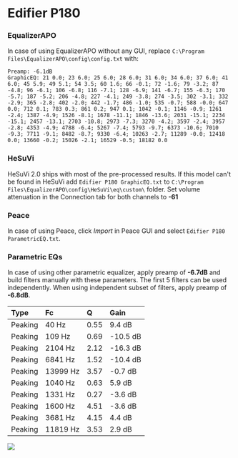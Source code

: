 # Edifier P180

### EqualizerAPO
In case of using EqualizerAPO without any GUI, replace `C:\Program Files\EqualizerAPO\config\config.txt`
with:
```
Preamp: -6.1dB
GraphicEQ: 21 0.0; 23 6.0; 25 6.0; 28 6.0; 31 6.0; 34 6.0; 37 6.0; 41 6.0; 45 5.9; 49 5.1; 54 3.5; 60 1.6; 66 -0.1; 72 -1.6; 79 -3.2; 87 -4.8; 96 -6.1; 106 -6.8; 116 -7.1; 128 -6.9; 141 -6.7; 155 -6.3; 170 -5.7; 187 -5.2; 206 -4.8; 227 -4.1; 249 -3.8; 274 -3.5; 302 -3.1; 332 -2.9; 365 -2.8; 402 -2.0; 442 -1.7; 486 -1.0; 535 -0.7; 588 -0.0; 647 0.0; 712 0.1; 783 0.3; 861 0.2; 947 0.1; 1042 -0.1; 1146 -0.9; 1261 -2.4; 1387 -4.9; 1526 -8.1; 1678 -11.1; 1846 -13.6; 2031 -15.1; 2234 -15.1; 2457 -13.1; 2703 -10.8; 2973 -7.3; 3270 -4.2; 3597 -2.4; 3957 -2.8; 4353 -4.9; 4788 -6.4; 5267 -7.4; 5793 -9.7; 6373 -10.6; 7010 -9.3; 7711 -9.1; 8482 -8.7; 9330 -6.4; 10263 -2.7; 11289 -0.0; 12418 0.0; 13660 -0.2; 15026 -2.1; 16529 -0.5; 18182 0.0
```

### HeSuVi
HeSuVi 2.0 ships with most of the pre-processed results. If this model can't be found in HeSuVi add
`Edifier P180 GraphicEQ.txt` to `C:\Program Files\EqualizerAPO\config\HeSuVi\eq\custom\` folder.
Set volume attenuation in the Connection tab for both channels to **-61**

### Peace
In case of using Peace, click *Import* in Peace GUI and select `Edifier P180 ParametricEQ.txt`.

### Parametric EQs
In case of using other parametric equalizer, apply preamp of **-6.7dB** and build filters manually
with these parameters. The first 5 filters can be used independently.
When using independent subset of filters, apply preamp of **-6.8dB**.

| Type    | Fc       |    Q | Gain     |
|:--------|:---------|:-----|:---------|
| Peaking | 40 Hz    | 0.55 | 9.4 dB   |
| Peaking | 109 Hz   | 0.69 | -10.5 dB |
| Peaking | 2104 Hz  | 2.12 | -16.3 dB |
| Peaking | 6841 Hz  | 1.52 | -10.4 dB |
| Peaking | 13999 Hz | 3.57 | -0.7 dB  |
| Peaking | 1040 Hz  | 0.63 | 5.9 dB   |
| Peaking | 1331 Hz  | 0.27 | -3.6 dB  |
| Peaking | 1600 Hz  | 4.51 | -3.6 dB  |
| Peaking | 3681 Hz  | 4.15 | 4.4 dB   |
| Peaking | 11819 Hz | 3.53 | 2.9 dB   |

![](https://raw.githubusercontent.com/jaakkopasanen/AutoEq/master/results/innerfidelity/sbaf-serious/Edifier%20P180/Edifier%20P180.png)